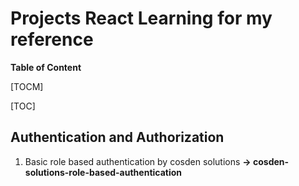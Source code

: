 # Projects React Learning for my reference

**Table of Content**

[TOCM]

[TOC]

## Authentication and Authorization
1. Basic role based authentication by cosden solutions **-> cosden-solutions-role-based-authentication**

